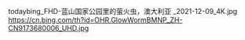 
todaybing_FHD-蓝山国家公园里的萤火虫，澳大利亚 _2021-12-09_4K.jpg
https://cn.bing.com/th?id=OHR.GlowWormBMNP_ZH-CN9173680006_UHD.jpg
